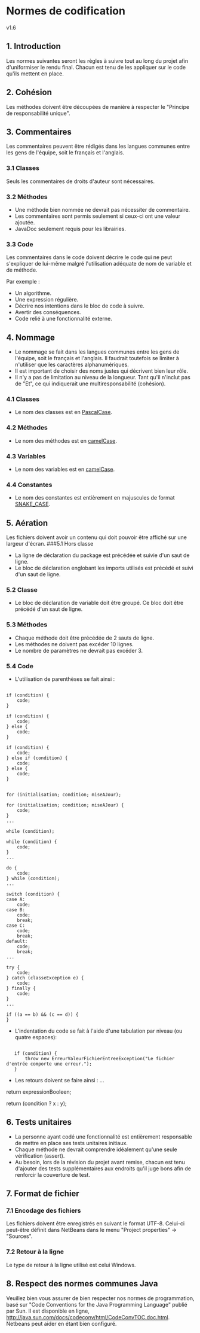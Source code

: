 # Normes de codification
v1.6

## 1. Introduction
Les normes suivantes seront les règles à suivre tout au long du projet afin d'uniformiser le rendu final.
Chacun est tenu de les appliquer sur le code qu'ils mettent en place.


## 2. Cohésion
Les méthodes doivent être découpées de manière à respecter le "Principe de responsabilité unique".

 

## 3. Commentaires
Les commentaires peuvent être rédigés dans les langues communes entre les gens de l'équipe, soit le français et l'anglais.
### 3.1 Classes
Seuls les commentaires de droits d'auteur sont nécessaires.

### 3.2 Méthodes
 * Une méthode bien nommée ne devrait pas nécessiter de commentaire.
 * Les commentaires sont permis seulement si ceux-ci ont une valeur ajoutée.
 * JavaDoc seulement requis pour les librairies.

### 3.3 Code
Les commentaires dans le code doivent décrire le code qui ne peut s'expliquer de lui-même malgré l'utilisation adéquate de nom de variable et de méthode.

Par exemple :

  * Un algorithme.
  * Une expression régulière.
  * Décrire nos intentions dans le bloc de code à suivre.
  * Avertir des conséquences.
  * Code relié à une fonctionnalité externe.



## 4. Nommage
 * Le nommage se fait dans les langues communes entre les gens de l'équipe, soit le français et l'anglais. Il faudrait toutefois se limiter à n'utiliser que les caractères alphanumériques.
 * Il est important de choisir des noms justes qui décrivent bien leur rôle.
 * Il n'y a pas de limitation au niveau de la longueur. Tant qu'il n'inclut pas de "Et", ce qui indiquerait une multiresponsabilité (cohésion).

### 4.1 Classes
 * Le nom des classes est en [PascalCase](http://c2.com/cgi/wiki?PascalCase).

### 4.2 Méthodes
 * Le nom des méthodes est en [camelCase](http://fr.wikipedia.org/wiki/CamelCase).

### 4.3 Variables
 * Le nom des variables est en [camelCase](http://fr.wikipedia.org/wiki/CamelCase).

### 4.4 Constantes
 * Le nom des constantes est entièrement en majuscules de format [SNAKE_CASE](http://fr.wikipedia.org/wiki/Snake_case).



## 5. Aération
Les fichiers doivent avoir un contenu qui doit pouvoir être affiché sur une largeur d'écran. 
###5.1 Hors classe

 * La ligne de déclaration du package est précédée et suivie d'un saut de ligne.
 * Le bloc de déclaration englobant les imports utilisés est précédé et suivi d'un saut de ligne.

### 5.2 Classe
 * Le bloc de déclaration de variable doit être groupé. Ce bloc doit être précédé d'un saut de ligne.

### 5.3 Méthodes
 * Chaque méthode doit être précédée de 2 sauts de ligne.
 * Les méthodes ne doivent pas excéder 10 lignes.
 * Le nombre de paramètres ne devrait pas excéder 3.

### 5.4 Code
 * L'utilisation de parenthèses se fait ainsi :
 ```

 if (condition) {
     code;
 }

 if (condition) {
     code;
 } else {
     code;
 }

 if (condition) {
     code;
 } else if (condition) {
     code;
 } else {
     code;
 }

 ```
 ```

 for (initialisation; condition; miseAJour);

 for (initialisation; condition; miseAJour) {
     code;
 }
 ...

 while (condition);

 while (condition) {
     code;
 }
 ...

 do {
     code;
 } while (condition);
 ...

 switch (condition) {
 case A:
     code;
 case B:
     code;
     break;
 case C:
     code;
     break;
 default:
     code;
     break;
 ...

 try {
     code;
 } catch (classeException e) {
     code;
 } finally {
     code;
 }
 ...

 if ((a == b) && (c == d)) {
 }

 ```
 * L'indentation du code se fait à l'aide d'une tabulation par niveau (ou quatre espaces):
 ```

    if (condition) {
        throw new ErreurValeurFichierEntreeException("Le fichier d'entrée comporte une erreur.");
    }

 ```
 * Les retours doivent se faire ainsi :
 ...

 return expressionBooleen;

 return (condition ? x : y);
 

## 6. Tests unitaires
 * La personne ayant codé une fonctionnalité est entièrement responsable de mettre en place ses tests unitaires initiaux.
 * Chaque méthode ne devrait comprendre idéalement qu'une seule vérification (assert).
 * Au besoin, lors de la révision du projet avant remise, chacun est tenu d'ajouter des tests supplémentaires aux endroits qu'il juge bons afin de renforcir la couverture de test.



## 7. Format de fichier
### 7.1 Encodage des fichiers
Les fichiers doivent être enregistrés en suivant le format UTF-8. Celui-ci peut-être définit dans NetBeans dans le menu "Project properties" -> "Sources".

### 7.2 Retour à la ligne
Le type de retour à la ligne utilisé est celui Windows.

## 8. Respect des normes communes Java
Veuillez bien vous assurer de bien respecter nos normes de programmation, basé sur "Code Conventions for the Java Programming Language" publié par Sun. 
Il est disponible en ligne, http://java.sun.com/docs/codeconv/html/CodeConvTOC.doc.html. Netbeans peut aider en étant bien configuré.
